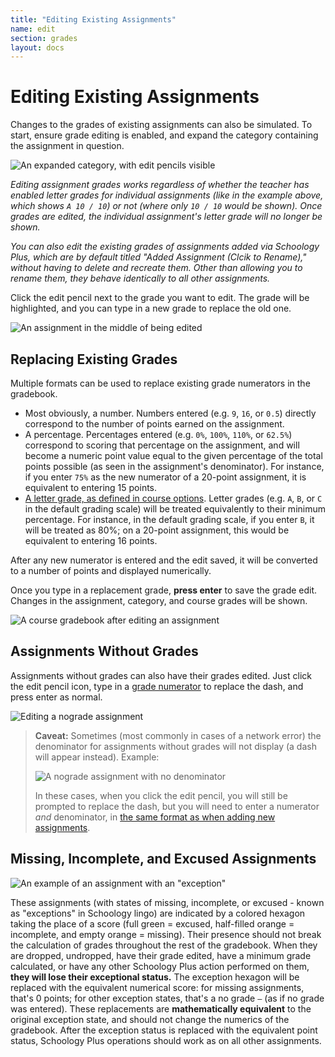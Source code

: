 ```yaml
---
title: "Editing Existing Assignments"
name: edit
section: grades
layout: docs
---
```


# Editing Existing Assignments

Changes to the grades of existing assignments can also be simulated. To start, ensure grade editing is enabled, and expand the category containing the assignment in question.

![An expanded category, with edit pencils visible](https://i.imgur.com/C83AS04.png)

*Editing assignment grades works regardless of whether the teacher has enabled letter grades for individual assignments (like in the example above, which shows `A 10 / 10`) or not (where only `10 / 10` would be shown). Once grades are edited, the individual assignment's letter grade will no longer be shown.*

*You can also edit the existing grades of assignments added via Schoology Plus, which are by default titled "Added Assignment (Clcik to Rename)," without having to delete and recreate them. Other than allowing you to rename them, they behave identically to all other assignments.*

Click the edit pencil next to the grade you want to edit. The grade will be highlighted, and you can type in a new grade to replace the old one.

![An assignment in the middle of being edited](https://i.imgur.com/Jw3irCI.png)

## Replacing Existing Grades

Multiple formats can be used to replace existing grade numerators in the gradebook.

* Most obviously, a number. Numbers entered (e.g. `9`, `16`, or `0.5`) directly correspond to the number of points earned on the assignment.
* A percentage. Percentages entered (e.g. `0%`, `100%`, `110%`, or `62.5%`) correspond to scoring that percentage on the assignment, and will become a numeric point value equal to the given percentage of the total points possible (as seen in the assignment's denominator). For instance, if you enter `75%` as the new numerator of a 20-point assignment, it is equivalent to entering 15 points.
* [A letter grade, as defined in course options](#Setting-Grade-Scales). Letter grades (e.g. `A`, `B`, or `C` in the default grading scale) will be treated equivalently to their minimum percentage. For instance, in the default grading scale, if you enter `B`, it will be treated as 80%; on a 20-point assignment, this would be equivalent to entering 16 points.

After any new numerator is entered and the edit saved, it will be converted to a number of points and displayed numerically.


Once you type in a replacement grade, **press enter** to save the grade edit.
Changes in the assignment, category, and course grades will be shown.

![A course gradebook after editing an assignment](https://i.imgur.com/whJbAwb.png)

## Assignments Without Grades

Assignments without grades can also have their grades edited. Just click the edit pencil icon, type in a [grade numerator](#Replacing-Existing-Grades) to replace the dash, and press enter as normal.

![Editing a nograde assignment](https://i.imgur.com/9FFWN7u.png)

> **Caveat:** Sometimes (most commonly in cases of a network error) the denominator for assignments without grades will not display (a dash will appear instead). Example:
> 
> ![A nograde assignment with no denominator](https://i.imgur.com/Ud07WpW.png)
> 
> In these cases, when you click the edit pencil, you will still be prompted to replace the dash, but you will need to enter a numerator *and* denominator, in [the same format as when adding new assignments](#Entering-new-Grades).

## Missing, Incomplete, and Excused Assignments

![An example of an assignment with an "exception"](https://i.imgur.com/G8D5sIa.png)

These assignments (with states of missing, incomplete, or excused - known as "exceptions" in Schoology lingo) are indicated by a colored hexagon taking the place of a score (full green = excused, half-filled orange = incomplete, and empty orange = missing). Their presence should not break the calculation of grades throughout the rest of the gradebook. When they are dropped, undropped, have their grade edited, have a minimum grade calculated, or have any other Schoology Plus action performed on them, **they will lose their exceptional status.** The exception hexagon will be replaced with the equivalent numerical score: for missing assignments, that's 0 points; for other exception states, that's a no grade `—` (as if no grade was entered). These replacements are **mathematically equivalent** to the original exception state, and should not change the numerics of the gradebook. After the exception status is replaced with the equivalent point status, Schoology Plus operations should work as on all other assignments.
